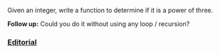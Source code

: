 Given an integer, write a function to determine if it is a power of three.

**Follow up:**
Could you do it without using any loop / recursion?

### [Editorial](https://leetcode.com/articles/power-of-three/)
